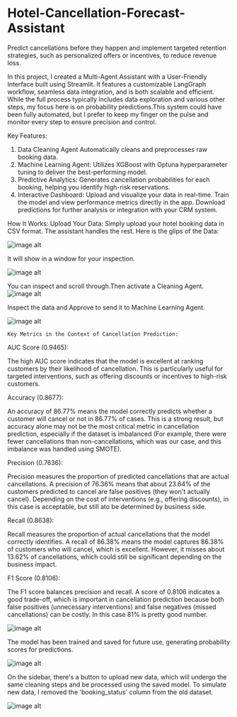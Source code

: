 # Hotel-Cancellation-Forecast-Assistant
Predict cancellations before they happen and implement targeted retention strategies, such as personalized offers or incentives, to reduce revenue loss.

In this project, I created a Multi-Agent Assistant with a User-Friendly Interface built using Streamlit. It features a customizable LangGraph workflow, seamless data integration, and is both scalable and efficient. While the full process typically includes data exploration and various other steps, my focus here is on probability predictions.This system could have been fully automated, but I prefer to keep my finger on the pulse and monitor every step to ensure precision and control.

Key Features:
1. Data Cleaning Agent
Automatically cleans and preprocesses raw booking data.
2. Machine Learning Agent:
Utilizes XGBoost with Optuna hyperparameter tuning to deliver the best-performing model.
3. Predictive Analytics:
Generates cancellation probabilities for each booking, helping you identify high-risk reservations.
4. Interactive Dashboard:
Upload and visualize your data in real-time.
Train the model and view performance metrics directly in the app.
Download predictions for further analysis or integration with your CRM system.

How It Works:
Upload Your Data:
Simply upload your hotel booking data in CSV format. The assistant handles the rest.
Here is the glips of the Data:

![image alt](https://github.com/boprosv/Hotel-Cancellation-Forecast-Assistant/blob/main/Screenshot%202025-03-05%20132321.png?raw=true)

It will show in a window for your inspection.

![image alt](https://github.com/boprosv/Hotel-Cancellation-Forecast-Assistant/blob/main/Screenshot%202025-03-05%20173732.png?raw=true)

You can inspect and scroll through.Then activate a Cleaning Agent.
![image alt](https://github.com/boprosv/Hotel-Cancellation-Forecast-Assistant/blob/main/Screenshot%202025-03-05%20174100.png?raw=true)

Inspect the data and Approve to send it to Machine Learning Agent.

![image alt](https://github.com/boprosv/Hotel-Cancellation-Forecast-Assistant/blob/main/Screenshot%202025-03-05%20130606.png?raw=true)

    Key Metrics in the Context of Cancellation Prediction:
    
AUC Score (0.9465):

The high AUC score indicates that the model is excellent at ranking customers by their likelihood of cancellation. This is particularly useful for targeted interventions, such as offering discounts or incentives to high-risk customers.

Accuracy (0.8677):

An accuracy of 86.77% means the model correctly predicts whether a customer will cancel or not in 86.77% of cases. This is a strong result, but accuracy alone may not be the most critical metric in cancellation prediction, especially if the dataset is imbalanced (For example, there were fewer cancellations than non-cancellations, which was our case, and this imbalance was handled using SMOTE).

Precision (0.7636):

Precision measures the proportion of predicted cancellations that are actual cancellations. A precision of 76.36% means that about 23.64% of the customers predicted to cancel are false positives (they won't actually cancel). Depending on the cost of interventions (e.g., offering discounts), in  this case is  acceptable, but still ato be determined by business side.

Recall (0.8638):

Recall measures the proportion of actual cancellations that the model correctly identifies. A recall of 86.38% means the model captures 86.38% of customers who will cancel, which is excellent. However, it misses about 13.62% of cancellations, which could still be significant depending on the business impact.


F1 Score (0.8106):

The F1 score balances precision and recall. A score of 0.8106 indicates a good trade-off, which is important in cancellation prediction because both false positives (unnecessary interventions) and false negatives (missed cancellations) can be costly. In this case  81% is pretty good number.

![image alt](https://github.com/boprosv/Hotel-Cancellation-Forecast-Assistant/blob/main/Screenshot%202025-03-05%20182453.png?raw=true)

The model has been trained and saved for future use, generating probability scores for predictions.

![image alt](https://github.com/boprosv/Hotel-Cancellation-Forecast-Assistant/blob/main/Screenshot%202025-03-05%20183245.png?raw=true)

On the sidebar, there's a button to upload new data, which will undergo the same cleaning steps and be processed using the saved model. To simulate new data, I removed the 'booking_status' column from the old dataset.

![image alt](https://github.com/boprosv/Hotel-Cancellation-Forecast-Assistant/blob/main/Screenshot%202025-03-05%20183245.png?raw=true)
